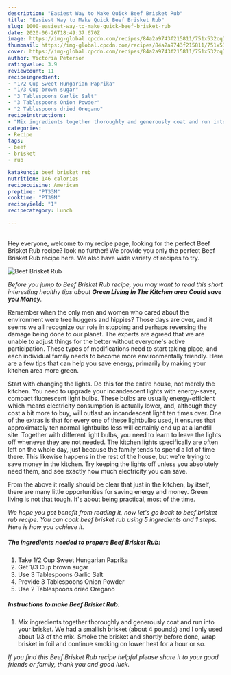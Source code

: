```yaml
---
description: "Easiest Way to Make Quick Beef Brisket Rub"
title: "Easiest Way to Make Quick Beef Brisket Rub"
slug: 1000-easiest-way-to-make-quick-beef-brisket-rub
date: 2020-06-26T18:49:37.670Z
image: https://img-global.cpcdn.com/recipes/84a2a9743f215811/751x532cq70/beef-brisket-rub-recipe-main-photo.jpg
thumbnail: https://img-global.cpcdn.com/recipes/84a2a9743f215811/751x532cq70/beef-brisket-rub-recipe-main-photo.jpg
cover: https://img-global.cpcdn.com/recipes/84a2a9743f215811/751x532cq70/beef-brisket-rub-recipe-main-photo.jpg
author: Victoria Peterson
ratingvalue: 3.9
reviewcount: 11
recipeingredient:
- "1/2 Cup Sweet Hungarian Paprika"
- "1/3 Cup brown sugar"
- "3 Tablespoons Garlic Salt"
- "3 Tablespoons Onion Powder"
- "2 Tablespoons dried Oregano"
recipeinstructions:
- "Mix ingredients together thoroughly and generously coat and run into your brisket. We had a smallish brisket (about 4 pounds) and I only used about 1/3 of the mix. Smoke the brisket and shortly before done, wrap brisket in foil and continue smoking on lower heat for a hour or so."
categories:
- Recipe
tags:
- beef
- brisket
- rub

katakunci: beef brisket rub 
nutrition: 146 calories
recipecuisine: American
preptime: "PT33M"
cooktime: "PT39M"
recipeyield: "1"
recipecategory: Lunch

---
```

<br>
Hey everyone, welcome to my recipe page, looking for the perfect Beef Brisket Rub recipe? look no further! We provide you only the perfect Beef Brisket Rub recipe here. We also have wide variety of recipes to try.
<br>


![Beef Brisket Rub](https://img-global.cpcdn.com/recipes/84a2a9743f215811/751x532cq70/beef-brisket-rub-recipe-main-photo.jpg)

<i>Before you jump to Beef Brisket Rub recipe, you may want to read this short interesting healthy tips about 
<strong>Green Living In The Kitchen area Could save you Money</strong>.</i>
</br>

Remember when the only men and women who cared about the environment were tree huggers and hippies? Those days are over, and it seems we all recognize our role in stopping and perhaps reversing the damage being done to our planet. The experts are agreed that we are unable to adjust things for the better without everyone's active participation. These types of modifications need to start taking place, and each individual family needs to become more environmentally friendly. Here are a few tips that can help you save energy, primarily by making your kitchen area more green.

Start with changing the lights. Do this for the entire house, not merely the kitchen. You need to upgrade your incandescent lights with energy-saver, compact fluorescent light bulbs. These bulbs are usually energy-efficient which means electricity consumption is actually lower, and, although they cost a bit more to buy, will outlast an incandescent light ten times over. One of the extras is that for every one of these lightbulbs used, it ensures that approximately ten normal lightbulbs less will certainly end up at a landfill site. Together with different light bulbs, you need to learn to leave the lights off whenever they are not needed. The kitchen lights specifically are often left on the whole day, just because the family tends to spend a lot of time there. This likewise happens in the rest of the house, but we're trying to save money in the kitchen. Try keeping the lights off unless you absolutely need them, and see exactly how much electricity you can save.

From the above it really should be clear that just in the kitchen, by itself, there are many little opportunities for saving energy and money. Green living is not that tough. It's about being practical, most of the time.


<i>We hope you got benefit from reading it, now let's go back to beef brisket rub recipe. You can cook beef brisket rub using <strong>5</strong> ingredients and <strong>1</strong> steps. Here is how you achieve it.
</i>

##### The ingredients needed to prepare Beef Brisket Rub:

1. Take 1/2 Cup Sweet Hungarian Paprika
1. Get 1/3 Cup brown sugar
1. Use 3 Tablespoons Garlic Salt
1. Provide 3 Tablespoons Onion Powder
1. Use 2 Tablespoons dried Oregano


##### Instructions to make Beef Brisket Rub:

1. Mix ingredients together thoroughly and generously coat and run into your brisket. We had a smallish brisket (about 4 pounds) and I only used about 1/3 of the mix. Smoke the brisket and shortly before done, wrap brisket in foil and continue smoking on lower heat for a hour or so.


<i>If you find this Beef Brisket Rub recipe helpful please share it to your good friends or family, thank you and good luck.</i>
